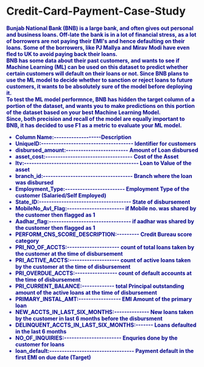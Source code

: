 # Credit-Card-Payment-Case-Study

<font color = darkblue > <strong>
Bunjab National Bank (BNB) is a large bank, and often gives out personal and business loans. Off-late the bank is in a lot of financial stress, as a lot of borrowers are not paying their EMI's and hence defaulting on their loans. Some of the borrowers, like PJ Mallya and Mirav Modi have even fled to UK to avoid paying back their loans.<br>
BNB has some data about their past customers, and wants to see if Machine Learning (ML) can be used on this dataset to predict whether certain customers will default on their loans or not. Since BNB plans to use the ML model to decide whether to sanction or reject loans to future customers, it wants to be absolutely sure of the model before deploying it.<br>
To test the ML model performnce, BNB has hidden the target column of a portion of the dataset, and wants you to make predictions on this portion of the dataset based on your best Machine Learning Model.<br>
Since, both precision and recall of the model are equally important to BNB, it has decided to use F1 as a metric to evaluate your ML model.


* __Column Name:-------------------Description__ 
* UniqueID:------------------------------------- Identifier for customers
* disbursed_amount:------------------------- Amount of Loan disbursed
* asset_cost:----------------------------------- Cost of the Asset
* ltv:---------------------------------------------- Loan to Value of the asset
* branch_id:------------------------------------	Branch where the loan was disbursed
* Employment_Type:------------------------	Employment Type of the customer (Salaried/Self Employed)
* State_ID:------------------------------------- State of disbursement
* MobileNo_Avl_Flag:-----------------------	if Mobile no. was shared by the customer then flagged as 1
* Aadhar_flag:--------------------------------- if aadhar was shared by the customer then flagged as 1
* PERFORM_CNS_SCORE_DESCRIPTION:--------- Credit Bureau score category
* PRI_NO_OF_ACCTS:--------------------- count of total loans taken by the customer at the time of disbursement
* PRI_ACTIVE_ACCTS:-------------------- count of active loans taken by the customer at the time of disbursement
* PRI_OVERDUE_ACCTS:----------------- count of default accounts at the time of disbursement
* PRI_CURRENT_BALANCE:------------- total Principal outstanding amount of the active loans at the time of disbursement
* PRIMARY_INSTAL_AMT:-----------------	EMI Amount of the primary loan
* NEW_ACCTS_IN_LAST_SIX_MONTHS:--------------	New loans taken by the customer in last 6 months before the disbursment
* DELINQUENT_ACCTS_IN_LAST_SIX_MONTHS:------- Loans defaulted in the last 6 months
* NO_OF_INQUIRIES:-----------------------	Enquries done by the customer for loans
* loan_default:----------------------------------	Payment default in the first EMI on due date (Target)
